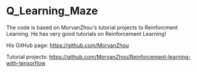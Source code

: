 # Q_Learning_Maze

The code is based on MorvanZhou's tutorial projects to Reinforcment Learning. He has very good tutorials on Reinforcement Learning!

His GitHub page: https://github.com/MorvanZhou

Tutorial projects: https://github.com/MorvanZhou/Reinforcement-learning-with-tensorflow